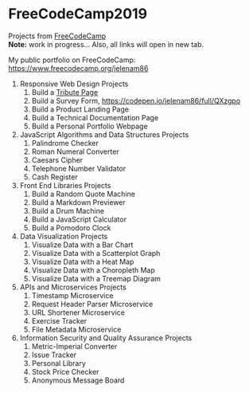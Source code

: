 # FreeCodeCamp2019
Projects from <a href="https://www.freecodecamp.org/" target="_blank">FreeCodeCamp</a>
<br><strong>Note:</strong> work in progress... Also, all links will open in new tab.


My public portfolio on FreeCodeCamp: https://www.freecodecamp.org/jelenam86


1. Responsive Web Design Projects
    1. Build a [Tribute Page](https://codepen.io/jelenam86/full/QXZpvM)
    2. Build a Survey Form, https://codepen.io/jelenam86/full/QXzgpo
    3. Build a Product Landing Page
    4. Build a Technical Documentation Page
    5. Build a Personal Portfolio Webpage
2. JavaScript Algorithms and Data Structures Projects
    1. Palindrome Checker
    2. Roman Numeral Converter
    3. Caesars Cipher
    4. Telephone Number Validator
    5. Cash Register
3. Front End Libraries Projects
    1. Build a Random Quote Machine
    2. Build a Markdown Previewer
    3. Build a Drum Machine
    4. Build a JavaScript Calculator
    5. Build a Pomodoro Clock
4. Data Visualization Projects
    1. Visualize Data with a Bar Chart
    2. Visualize Data with a Scatterplot Graph
    3. Visualize Data with a Heat Map
    4. Visualize Data with a Choropleth Map
    5. Visualize Data with a Treemap Diagram    
5. APIs and Microservices Projects
    1. Timestamp Microservice
    2. Request Header Parser Microservice
    3. URL Shortener Microservice
    4. Exercise Tracker
    5. File Metadata Microservice
6. Information Security and Quality Assurance Projects
    1. Metric-Imperial Converter
    2. Issue Tracker
    3. Personal Library
    4. Stock Price Checker
    5. Anonymous Message Board
